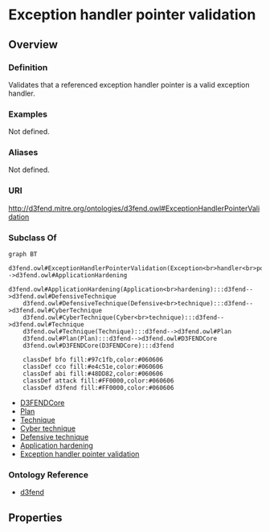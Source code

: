 # Exception handler pointer validation

## Overview

### Definition
Validates that a referenced exception handler pointer is a valid exception handler.

### Examples
Not defined.

### Aliases
Not defined.

### URI
http://d3fend.mitre.org/ontologies/d3fend.owl#ExceptionHandlerPointerValidation

### Subclass Of
```mermaid
graph BT
    d3fend.owl#ExceptionHandlerPointerValidation(Exception<br>handler<br>pointer<br>validation):::d3fend-->d3fend.owl#ApplicationHardening
    d3fend.owl#ApplicationHardening(Application<br>hardening):::d3fend-->d3fend.owl#DefensiveTechnique
    d3fend.owl#DefensiveTechnique(Defensive<br>technique):::d3fend-->d3fend.owl#CyberTechnique
    d3fend.owl#CyberTechnique(Cyber<br>technique):::d3fend-->d3fend.owl#Technique
    d3fend.owl#Technique(Technique):::d3fend-->d3fend.owl#Plan
    d3fend.owl#Plan(Plan):::d3fend-->d3fend.owl#D3FENDCore
    d3fend.owl#D3FENDCore(D3FENDCore):::d3fend
    
    classDef bfo fill:#97c1fb,color:#060606
    classDef cco fill:#e4c51e,color:#060606
    classDef abi fill:#48DD82,color:#060606
    classDef attack fill:#FF0000,color:#060606
    classDef d3fend fill:#FF0000,color:#060606
```

- [D3FENDCore](/docs/ontology/reference/model/D3FENDCore/D3FENDCore.md)
- [Plan](/docs/ontology/reference/model/D3FENDCore/Plan/Plan.md)
- [Technique](/docs/ontology/reference/model/D3FENDCore/Plan/Technique/Technique.md)
- [Cyber technique](/docs/ontology/reference/model/D3FENDCore/Plan/Technique/Cyber%20technique/Cyber%20technique.md)
- [Defensive technique](/docs/ontology/reference/model/D3FENDCore/Plan/Technique/Cyber%20technique/Defensive%20technique/Defensive%20technique.md)
- [Application hardening](/docs/ontology/reference/model/D3FENDCore/Plan/Technique/Cyber%20technique/Defensive%20technique/Application%20hardening/Application%20hardening.md)
- [Exception handler pointer validation](/docs/ontology/reference/model/D3FENDCore/Plan/Technique/Cyber%20technique/Defensive%20technique/Application%20hardening/Exception%20handler%20pointer%20validation/Exception%20handler%20pointer%20validation.md)


### Ontology Reference
- [d3fend](http://d3fend.mitre.org/ontologies/d3fend.owl#)

## Properties
